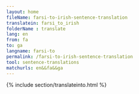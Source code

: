 ```yaml
---
layout: home
fileName: farsi-to-irish-sentence-translation
translatein: farsi_to_irish
folderName : translate
lang: en
from: fa
to: ga
langname: farsi-to
permalink: /farsi-to-irish-sentence-translation
tool: sentence-translations
matchurls: en&&fa&&ga
---
```

{% include section/translateinto.html %}
